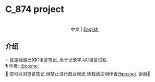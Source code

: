 # C_874 project

<p align="center">
<br>中文 | <a href="README_en.md">English</a>
</p>

## 介绍

💡 这是我自己的C语言笔记, 用于记录学习C语言过程.</br>
🎙 作者: [@poshoi](https://github.com/poshoi)</br>
🥳 您可以浏览该笔记,但禁止进行商业用途.转载请注明作者[@poshoi](https://github.com/poshoi). 谢谢🙏</br>

